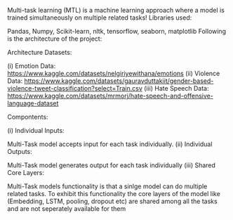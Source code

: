 Multi-task learning (MTL) is a machine learning approach where a model is trained simultaneously on multiple related tasks!
Libraries used:

Pandas, Numpy, Scikit-learn, nltk, tensorflow, seaborn, matplotlib
Following is the architecture of the project:

Architecture
Datasets:

(i) Emotion Data: https://www.kaggle.com/datasets/nelgiriyewithana/emotions
(ii) Violence Data: https://www.kaggle.com/datasets/gauravduttakiit/gender-based-violence-tweet-classification?select=Train.csv
(iii) Hate Speech Data: https://www.kaggle.com/datasets/mrmorj/hate-speech-and-offensive-language-dataset

Compontents:

(i) Individual Inputs:

Multi-Task model accepts input for each task individually.
(ii) Individual Outputs:

Multi-Task model generates output for each task individually
(iii) Shared Core Layers:

Multi-Task models functionality is that a sinlge model can do multiple related tasks. To exhibit this functionality the core layers of the model like (Embedding, LSTM, pooling, dropout etc) are shared among all the tasks and are not seperately available for them
